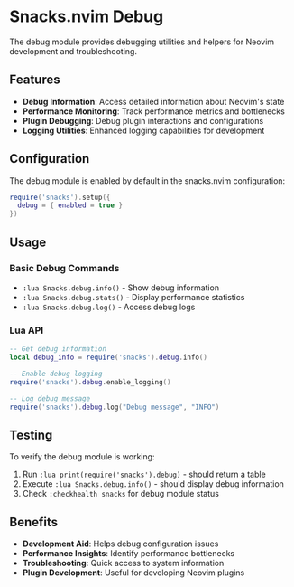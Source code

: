 # Snacks.nvim Debug

The debug module provides debugging utilities and helpers for Neovim development and troubleshooting.

## Features

- **Debug Information**: Access detailed information about Neovim's state
- **Performance Monitoring**: Track performance metrics and bottlenecks
- **Plugin Debugging**: Debug plugin interactions and configurations
- **Logging Utilities**: Enhanced logging capabilities for development

## Configuration

The debug module is enabled by default in the snacks.nvim configuration:

```lua
require('snacks').setup({
  debug = { enabled = true }
})
```

## Usage

### Basic Debug Commands

- `:lua Snacks.debug.info()` - Show debug information
- `:lua Snacks.debug.stats()` - Display performance statistics
- `:lua Snacks.debug.log()` - Access debug logs

### Lua API

```lua
-- Get debug information
local debug_info = require('snacks').debug.info()

-- Enable debug logging
require('snacks').debug.enable_logging()

-- Log debug message
require('snacks').debug.log("Debug message", "INFO")
```

## Testing

To verify the debug module is working:

1. Run `:lua print(require('snacks').debug)` - should return a table
2. Execute `:lua Snacks.debug.info()` - should display debug information
3. Check `:checkhealth snacks` for debug module status

## Benefits

- **Development Aid**: Helps debug configuration issues
- **Performance Insights**: Identify performance bottlenecks
- **Troubleshooting**: Quick access to system information
- **Plugin Development**: Useful for developing Neovim plugins